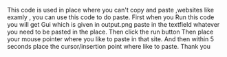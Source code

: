 This code is used in place where you can't copy and paste ,websites like examly , you can use this code to do paste.
First when you Run this code you will get Gui which is given in output.png
paste in the textfield whatever you need to be pasted in the place.
Then click the run button 
Then place your mouse pointer where you like to paste in that site.
And then within  5 seconds place the cursor/insertion point where like to paste.
Thank you
